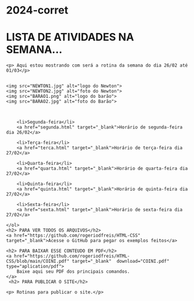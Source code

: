 # 2024-corret
<!DOCTYPE html>
<html lang="en">
<head>
    <meta charset="UTF-8">
    <meta name="viewport" content="width=device-width, initial-scale=1.0">
    <link rel="shortcut icon" href="ICONE.ico" type="Aula-03/ICONE">
    <title></title>
</head>
<body>
    <h1> LISTA DE ATIVIDADES NA SEMANA...</h1>
    
    <p> Aqui estou mostrando com será a rotina da semana do dia 26/02 até 01/03</p>
    
    
    <img src="NEWTON1.jpg" alt="logo do Newton">
    <img src="NEWTON2.jpg" alt="foto do Newton"> 
    <img src="BARAO1.png" alt="logo do barão">
    <img src="BARAO2.jpg" alt="foto do Barão">
    
    
    
        <li>Segunda-feira</li>
        <a href="segunda.html" target="_blank">Horário de segunda-feira dia 26/02</a>
    
        <li>Terça-feira</li>
        <a href="terca.html" target="_blank">Horário de terça-feira dia 27/02</a>
    
        <li>Quarta-feira</li>
        <a href="quarta.html" target="_blank">Horário de quarta-feira dia 27/02</a>
        
        <li>Quinta-feira</li>
        <a href="quinta.html" target="_blank">Horário de quinta-feira dia 27/02</a>
        
        <li>Sexta-feira</li>
        <a href="sexta.html" target="_blank">Horário de sexta-feira dia 27/02</a>
        
    </ol>
    <h2> PARA VER TODOS OS ARQUIVOS</h2>
    <a href="https://github.com/rogeriodfreis/HTML-CSS" target="_blank">Acesse o GitHub para pegar os exemplos feitos</a>

    <h2> PARA BAIXAR ESSE CONTEUDO EM PDF</h2>
    <a href="https://github.com/rogeriodfreis/HTML-CSS/blob/main/COINI.pdf" target="_blank"  download="COINI.pdf" type="aplication/pdf">
        Baixe aqui seu PDF dos principais comandos.
    </a>
     <h2> PARA PUBLICAR O SITE</h2>
    
    <p> Rotinas para publicar o site.</p>
    
    
</body>
</html>
